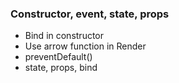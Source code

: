 ### Constructor, event, state, props

- Bind in constructor
- Use arrow function in Render
- preventDefault()
- state, props, bind